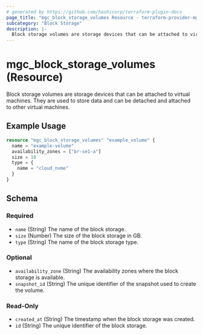 ```yaml
---
# generated by https://github.com/hashicorp/terraform-plugin-docs
page_title: "mgc_block_storage_volumes Resource - terraform-provider-mgc"
subcategory: "Block Storage"
description: |-
  Block storage volumes are storage devices that can be attached to virtual machines. They are used to store data and can be detached and attached to other virtual machines.
---
```


# mgc_block_storage_volumes (Resource)

Block storage volumes are storage devices that can be attached to virtual machines. They are used to store data and can be detached and attached to other virtual machines.

## Example Usage

```terraform
resource "mgc_block_storage_volumes" "example_volume" {
  name = "example-volume"
  availability_zones = ["br-se1-a"]
  size = 10
  type = {
    name = "cloud_nvme"
  }
}
```

<!-- schema generated by tfplugindocs -->
## Schema

### Required

- `name` (String) The name of the block storage.
- `size` (Number) The size of the block storage in GB.
- `type` (String) The name of the block storage type.

### Optional

- `availability_zone` (String) The availability zones where the block storage is available.
- `snapshot_id` (String) The unique identifier of the snapshot used to create the volume.

### Read-Only

- `created_at` (String) The timestamp when the block storage was created.
- `id` (String) The unique identifier of the block storage.
